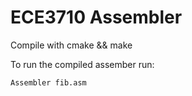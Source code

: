 # ECE3710 Assembler

Compile with
    cmake && make

To run the compiled assember run:

    Assembler fib.asm
